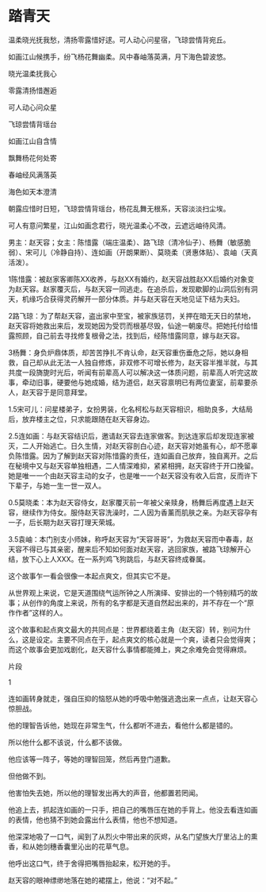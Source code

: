 # 踏青天



温柔晓光抚我愁，清扬零露惜好逑。可人动心问星宿，飞琼尝情背宛丘。

如画江山候携手，纷飞杨花舞幽柔。风中春岫落英满，月下海色碧波悠。



晓光温柔抚我心

零露清扬惜邂逅

可人动心问众星

飞琼尝情背瑶台

如画江山自含情

飘舞杨花何处寄

春岫经风满落英

海色如天本澄清



朝露应惜时日短，飞琼尝情背瑶台，杨花乱舞无根系，天容淡淡扫尘埃。

可人有意问繁星，江山如画念君行，晓光温柔心不改，云遮远岫待风清。

男主：赵天容；女主：陈惜露（端庄温柔）、路飞琼（清冷仙子）、杨舞（敏感脆弱）、宋可儿（冷静自持）、连如画（开朗果断）、莫晓柔（贤惠体贴）、袁岫（天真活泼）。

1陈惜露：被赵家客卿陈XX收养，与赵XX有婚约，赵天容战胜赵XX后婚约对象变为赵天容。赵家覆灭后，与赵天容一同逃走。在追杀后，发现歇脚的山洞后别有洞天，机缘巧合获得灵药解开一部分体质。并与赵天容在天地见证下结为夫妇。

2路飞琼：为了帮赵天容，盗出家中至宝，被家族惩罚，关押在暗无天日的禁地，赵天容将她救出来后，发现她因为受罚而根基尽毁，仙途一朝废尽。把她托付给惜露照顾，自己前去寻找修复根骨之法，找到后，经陈惜露同意，嫁与赵天容。

3杨舞：身负炉鼎体质，却苦苦挣扎不肯认命，赵天容重伤垂危之际，她以身相救，自己却从此无法一人独自修炼，非双修不可增长修为，赵天容半推半就，与其共度一段旖旎时光后，听闻有前辈高人可以解决这一体质问题，前辈高人听完这故事，牵动旧事，硬要他与她成婚，结为道侣，赵天容禀明已有两位妻室，前辈要杀人，赵天容于是同意拜堂。

1.5宋可儿：问星楼弟子，女扮男装，化名柯松与赵天容相识，相助良多，大结局后，放弃楼主之位，只求能跟随在赵天容身边。

2.5连如画：与赵天容结识后，邀请赵天容去连家做客。到达连家后却发现连家被灭，二人开始逃亡。日久生情，对赵天容剖白心迹，赵天容对她虽有心，却不愿辜负陈惜露。因为了解到赵天容对陈惜露的责任，连如画自己放弃，独自离开。之后在秘境中又与赵天容单独相遇，二人情深难抑，紧紧相拥，赵天容终于开口挽留。她是唯一一个由赵天容主动的女子，也是唯一一个赵天容没有收入后宫，反而许下下辈子，与她一生一世一双人。

0.5莫晓柔：本为赵天容侍女，赵家覆灭前一年被父亲赎身，杨舞后再度遇上赵天容，继续作为侍女。服侍赵天容洗澡时，二人因为香薰而肌肤之亲。为赵天容孕有一子，后长期为赵天容打理天荣城。

3.5袁岫：本门别支小师妹，称呼赵天容为“天容哥哥”，为救赵天容而中春毒，赵天容不得已与其亲密，醒来后不知如何面对赵天容，逃回家族，被路飞琼解开心结，放下心上人XXX。在一系列鸡飞狗跳后，与赵天容终成眷属。



这个故事乍一看会很像一本起点爽文，但其实它不是。

从世界观上来说，它是天道围绕气运所钟之人所演绎、安排出的一个特别精巧的故事；从创作的角度上来说，所有的名字都是天道自然起出来的，并不存在一个“原作作者”这样的人。

这个故事和起点爽文最大的共同点是：世界都绕着主角（赵天容）转，别问为什么，这是设定。主要不同点在于，起点爽文的核心就是一个爽，读者只会觉得爽；而这个故事会更加戏剧化，赵天容什么事情都能摊上，爽之余难免会觉得麻烦。



片段

1

连如画转身就走，强自压抑的恼怒从她的呼吸中勉强逃逸出来一点点，让赵天容心惊胆战。

他的理智告诉他，她现在非常生气，什么都听不进去，看他什么都是错的。

所以他什么都不该说，什么都不该做。

他应该等一阵子，等她的理智回笼，然后再登门道歉。

但他做不到。

他害怕失去她，所以他的理智发出再大的声音，他都置若罔闻。

他追上去，抓起连如画的一只手，把自己的嘴唇压在她的手背上。他没去看连如画的表情，他也猜不到她会露出什么表情，他也不想知道。

他深深地吸了一口气，闻到了从烈火中带出来的灰烬，从名门望族大厅里沾上的熏香，和从她剑穗香囊里沁出的花草气息。

他呼出这口气，终于舍得把嘴唇抬起来，松开她的手。

赵天容的眼神缥缈地落在她的裙摆上，他说：“对不起。”

